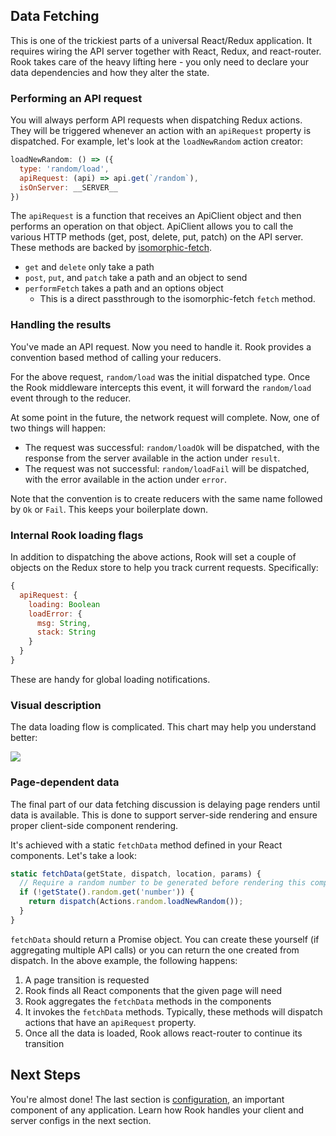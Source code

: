 ## Data Fetching

This is one of the trickiest parts of a universal React/Redux application. It requires wiring the API server together with React, Redux, and react-router. Rook takes care of the heavy lifting here - you only need to declare your data dependencies and how they alter the state.

### Performing an API request

You will always perform API requests  when dispatching Redux actions. They will be triggered whenever an action with an `apiRequest` property is dispatched. For example, let's look at the `loadNewRandom` action creator:

```js
loadNewRandom: () => ({
  type: 'random/load',
  apiRequest: (api) => api.get(`/random`),
  isOnServer: __SERVER__
})
```

The `apiRequest` is a function that receives an ApiClient object and then performs an operation on that object. ApiClient allows you to call the various HTTP methods (get, post, delete, put, patch) on the API server. These methods are backed by [isomorphic-fetch](https://github.com/matthew-andrews/isomorphic-fetch).

- `get` and `delete` only take a path
- `post`, `put`, and `patch` take a path and an object to send
- `performFetch` takes a path and an options object
  - This is a direct passthrough to the isomorphic-fetch `fetch` method.

### Handling the results

You've made an API request. Now you need to handle it. Rook provides a convention based method of calling your reducers.

For the above request, `random/load` was the initial dispatched type. Once the Rook middleware intercepts this event, it will forward the `random/load` event through to the reducer.

At some point in the future, the network request will complete. Now, one of two things will happen:

- The request was successful: `random/loadOk` will be dispatched, with the response from the server available in the action under `result`.
- The request was not successful: `random/loadFail` will be dispatched, with the error available in the action under `error`.

Note that the convention is to create reducers with the same name followed by `Ok` or `Fail`. This keeps your boilerplate down.

### Internal Rook loading flags

In addition to dispatching the above actions, Rook will set a couple of objects on the Redux store to help you track current requests. Specifically:

```js
{
  apiRequest: {
    loading: Boolean
    loadError: {
      msg: String,
      stack: String
    }
  }
}
```

These are handy for global loading notifications.

### Visual description

The data loading flow is complicated. This chart may help you understand better:

![](data-flow.png)

### Page-dependent data

The final part of our data fetching discussion is delaying page renders until data is available. This is done to support server-side rendering and ensure proper client-side component rendering.

It's achieved with a static `fetchData` method defined in your React components. Let's take a look:

```js
static fetchData(getState, dispatch, location, params) {
  // Require a random number to be generated before rendering this component
  if (!getState().random.get('number')) {
    return dispatch(Actions.random.loadNewRandom());
  }
}
```

`fetchData` should return a Promise object. You can create these yourself (if aggregating multiple API calls) or you can return the one created from dispatch. In the above example, the following happens:

1. A page transition is requested
2. Rook finds all React components that the given page will need
3. Rook aggregates the `fetchData` methods in the components
4. It invokes the `fetchData` methods. Typically, these methods will dispatch actions that have an `apiRequest` property.
5. Once all the data is loaded, Rook allows react-router to continue its transition

## Next Steps

You're almost done! The last section is [configuration](configuration.md), an important component of any application. Learn how Rook handles your client and server configs in the next section.
